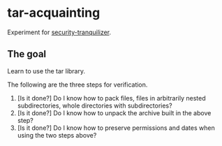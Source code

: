 # tar-acquainting
Experiment for [security-tranquilizer](https://github.com/KacperPerschke/security-tranquilizer).

## The goal

Learn to use the tar library.

The following are the three steps for verification.

 1. [Is it done?] Do I know how to pack files, files in arbitrarily nested subdirectories, whole directories with subdirectories?
 1. [Is it done?] Do I know how to unpack the archive built in the above step?
 1. [Is it done?] Do I know how to preserve permissions and dates when using the two steps above?


